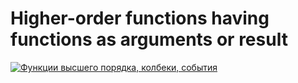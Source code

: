 # Higher-order functions having functions as arguments or result

[![Функции высшего порядка, колбеки, события](https://img.youtube.com/vi/1vqATwbGHnc/0.jpg)](https://www.youtube.com/watch?v=1vqATwbGHnc)
